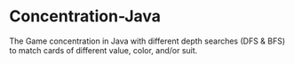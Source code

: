 # Concentration-Java
The Game concentration in Java with different depth searches (DFS &amp; BFS) to match cards of different value, color, and/or suit.
